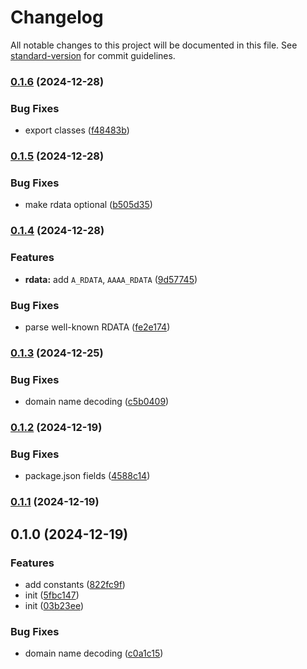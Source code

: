 # Changelog

All notable changes to this project will be documented in this file. See [standard-version](https://github.com/conventional-changelog/standard-version) for commit guidelines.

### [0.1.6](https://github.com/BlackGlory/extra-dns/compare/v0.1.5...v0.1.6) (2024-12-28)


### Bug Fixes

* export classes ([f48483b](https://github.com/BlackGlory/extra-dns/commit/f48483b504977e040dfbde3aa75163bb6090a760))

### [0.1.5](https://github.com/BlackGlory/extra-dns/compare/v0.1.4...v0.1.5) (2024-12-28)


### Bug Fixes

* make rdata optional ([b505d35](https://github.com/BlackGlory/extra-dns/commit/b505d3574bdcf658b17d2f98aec31cd883575750))

### [0.1.4](https://github.com/BlackGlory/extra-dns/compare/v0.1.3...v0.1.4) (2024-12-28)


### Features

* **rdata:** add `A_RDATA`, `AAAA_RDATA` ([9d57745](https://github.com/BlackGlory/extra-dns/commit/9d57745d8a1cac135cf89394629c9bf55554a14f))


### Bug Fixes

* parse well-known RDATA ([fe2e174](https://github.com/BlackGlory/extra-dns/commit/fe2e17444ee7e2295b7c522bc6cd0b47e5cc4af9))

### [0.1.3](https://github.com/BlackGlory/extra-dns/compare/v0.1.2...v0.1.3) (2024-12-25)


### Bug Fixes

* domain name decoding ([c5b0409](https://github.com/BlackGlory/extra-dns/commit/c5b0409a743e3a4716d6403bfe9a2df7159f79e2))

### [0.1.2](https://github.com/BlackGlory/extra-dns/compare/v0.1.1...v0.1.2) (2024-12-19)


### Bug Fixes

* package.json fields ([4588c14](https://github.com/BlackGlory/extra-dns/commit/4588c145a3d1da85cc81d03d1c4aed1dc9410d85))

### [0.1.1](https://github.com/BlackGlory/extra-dns/compare/v0.1.0...v0.1.1) (2024-12-19)

## 0.1.0 (2024-12-19)


### Features

* add constants ([822fc9f](https://github.com/BlackGlory/extra-dns/commit/822fc9fe7ac6392443165271ff8b9716069dc8ae))
* init ([5fbc147](https://github.com/BlackGlory/extra-dns/commit/5fbc1478aecef4c5293032dec10903a52fc08395))
* init ([03b23ee](https://github.com/BlackGlory/extra-dns/commit/03b23eea2a6a4e7ebb808b216e298e2b71516fc9))


### Bug Fixes

* domain name decoding ([c0a1c15](https://github.com/BlackGlory/extra-dns/commit/c0a1c15ffc4062c5c6b8d699d79fea6ed86bb316))
